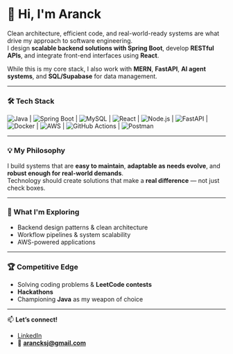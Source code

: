 # 👋 Hi, I'm Aranck  

Clean architecture, efficient code, and real-world-ready systems are what drive my approach to software engineering.  
I design **scalable backend solutions with Spring Boot**, develop **RESTful APIs**, and integrate front-end interfaces using **React**.  

While this is my core stack, I also work with **MERN**, **FastAPI**, **AI agent systems**, and **SQL/Supabase** for data management.  

---

### 🛠️ Tech Stack  
![Java](https://img.shields.io/badge/Java-%23ED8B00.svg?style=for-the-badge&logo=openjdk&logoColor=white) |
![Spring Boot](https://img.shields.io/badge/Spring%20Boot-%236DB33F.svg?style=for-the-badge&logo=springboot&logoColor=white) |
![MySQL](https://img.shields.io/badge/MySQL-%234479A1.svg?style=for-the-badge&logo=mysql&logoColor=white) |
![React](https://img.shields.io/badge/React-%2361DAFB.svg?style=for-the-badge&logo=react&logoColor=black) |
![Node.js](https://img.shields.io/badge/Node.js-%23339933.svg?style=for-the-badge&logo=node.js&logoColor=white) |
![FastAPI](https://img.shields.io/badge/FastAPI-%23009688.svg?style=for-the-badge&logo=fastapi&logoColor=white) |
![Docker](https://img.shields.io/badge/Docker-%232496ED.svg?style=for-the-badge&logo=docker&logoColor=white) |
![AWS](https://img.shields.io/badge/AWS-%23FF9900.svg?style=for-the-badge&logo=amazon-aws&logoColor=white) |
![GitHub Actions](https://img.shields.io/badge/GitHub%20Actions-%232088FF.svg?style=for-the-badge&logo=githubactions&logoColor=white) |
![Postman](https://img.shields.io/badge/Postman-%23FF6C37.svg?style=for-the-badge&logo=postman&logoColor=white)

---

### 💡 My Philosophy  
I build systems that are **easy to maintain**, **adaptable as needs evolve**, and **robust enough for real-world demands**.  
Technology should create solutions that make a **real difference** — not just check boxes.  

---

### 🚀 What I'm Exploring  
- Backend design patterns & clean architecture  
- Workflow pipelines & system scalability  
- AWS-powered applications  

---

### 🏆 Competitive Edge  
- Solving coding problems & **LeetCode contests**  
- **Hackathons**  
- Championing **Java** as my weapon of choice  

---

📫 **Let’s connect!**  
- [LinkedIn](https://www.linkedin.com/in/aranck)  
- 📧 **arancksj@gmail.com**  
